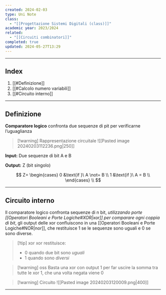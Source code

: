 ```yaml
---
created: 2024-02-03
type: Uni Note
class:
  - "[[Progettazione Sistemi Digitali (class)]]"
academic year: 2023/2024
related:
  - "[[Circuiti combinatori]]"
completed: true
updated: 2024-05-27T13:29
---
```

---
## Index

1. [[#Definizione]]
2. [[#Calcolo numero variabili]]
3. [[#Circuito interno]]

---
## Definizione

**Comparatore logico** confronta due sequenze di pit per verificarne l’uguaglianza 

>[!warning] Rappresentazione circuitale
>![[Pasted image 20240203112236.png|250]]

**Input:** Due sequenze di bit A e B

**Output:** Z (bit singolo)

$$
Z= \begin{cases}
0 &\text{if }\ A \not= B \\
1 &\text{if }\ A = B \\
\end{cases} \\
$$

---
## Circuito interno

Il comparatore logico confronta sequenze di n bit, *utilizzando porte [[Operatori Booleani e Porte Logiche#XOR|xor]] per comparare ogni coppia di bit*, gli output delle xor confluiscono in una [[Operatori Booleani e Porte Logiche#NOR|nor]], che restituisce 1 se le sequenze sono uguali e 0 se sono diverse.

>[!tip] xor
>xor restituisce: 
>- 0 quando due bit sono *uguali* 
>- 1 quando sono *diversi*

>[!warning] oss
>Basta una xor con output 1 per far uscire la somma tra tutte le xor 1, che una volta negata viene 0

>[!warning] Circuito
>![[Pasted image 20240203120009.png|400]]

---
